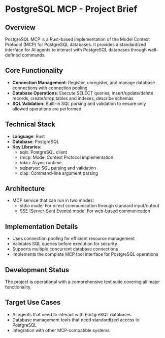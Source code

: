 # PostgreSQL MCP - Project Brief

## Overview
PostgreSQL MCP is a Rust-based implementation of the Model Context Protocol (MCP) for PostgreSQL databases. It provides a standardized interface for AI agents to interact with PostgreSQL databases through well-defined commands.

## Core Functionality
- **Connection Management**: Register, unregister, and manage database connections with connection pooling
- **Database Operations**: Execute SELECT queries, insert/update/delete records, create/drop tables and indexes, describe schemas
- **SQL Validation**: Built-in SQL parsing and validation to ensure only allowed operations are performed

## Technical Stack
- **Language**: Rust
- **Database**: PostgreSQL
- **Key Libraries**:
  - sqlx: PostgreSQL client
  - rmcp: Model Context Protocol implementation
  - tokio: Async runtime
  - sqlparser: SQL parsing and validation
  - clap: Command-line argument parsing

## Architecture
- MCP service that can run in two modes:
  - stdio mode: For direct communication through standard input/output
  - SSE (Server-Sent Events) mode: For web-based communication

## Implementation Details
- Uses connection pooling for efficient resource management
- Validates SQL queries before execution for security
- Supports multiple concurrent database connections
- Implements the complete MCP tool interface for PostgreSQL operations

## Development Status
The project is operational with a comprehensive test suite covering all major functionality.

## Target Use Cases
- AI agents that need to interact with PostgreSQL databases
- Database management tools that need standardized access to PostgreSQL
- Integration with other MCP-compatible systems
